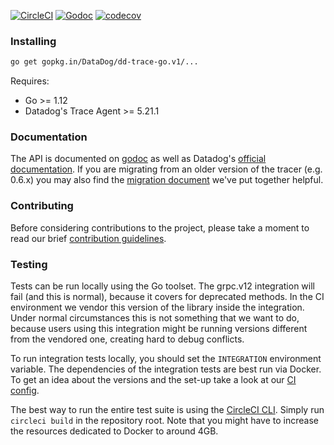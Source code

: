 [![CircleCI](https://circleci.com/gh/DataDog/dd-trace-go/tree/v1.svg?style=svg)](https://circleci.com/gh/DataDog/dd-trace-go/tree/v1)
[![Godoc](http://img.shields.io/badge/godoc-reference-blue.svg?style=flat)](https://godoc.org/gopkg.in/DataDog/dd-trace-go.v1/ddtrace)
[![codecov](https://codecov.io/gh/DataDog/dd-trace-go/branch/v1/graph/badge.svg?token=jGG20Xhv8i)](https://codecov.io/gh/DataDog/dd-trace-go)

### Installing

```bash
go get gopkg.in/DataDog/dd-trace-go.v1/...
```

Requires:

* Go >= 1.12
* Datadog's Trace Agent >= 5.21.1

### Documentation

The API is documented on [godoc](https://godoc.org/gopkg.in/DataDog/dd-trace-go.v1/ddtrace) as well as Datadog's [official documentation](https://docs.datadoghq.com/tracing/setup/go/). If you are migrating
from an older version of the tracer (e.g. 0.6.x) you may also find the [migration document](https://github.com/DataDog/dd-trace-go/blob/v1/MIGRATING.md) we've put together helpful.

### Contributing

Before considering contributions to the project, please take a moment to read our brief [contribution guidelines](https://github.com/DataDog/dd-trace-go/blob/v1/CONTRIBUTING.md).

### Testing

Tests can be run locally using the Go toolset. The grpc.v12 integration will fail (and this is normal), because it covers for deprecated methods. In the CI environment
we vendor this version of the library inside the integration. Under normal circumstances this is not something that we want to do, because users using this integration
might be running versions different from the vendored one, creating hard to debug conflicts.

To run integration tests locally, you should set the `INTEGRATION` environment variable. The dependencies of the integration tests are best run via Docker. To get an
idea about the versions and the set-up take a look at our [CI config](https://github.com/DataDog/dd-trace-go/blob/v1/.circleci/config.yml).

The best way to run the entire test suite is using the [CircleCI CLI](https://circleci.com/docs/2.0/local-jobs/). Simply run `circleci build`
in the repository root. Note that you might have to increase the resources dedicated to Docker to around 4GB.
